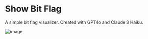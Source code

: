 # Show Bit Flag

A simple bit flag visualizer. Created with GPT4o and Claude 3 Haiku.

![image](https://github.com/jerrylususu/showbitflag/assets/17522475/4b8fe540-cd17-434f-9aad-eee00cb9fa81)
